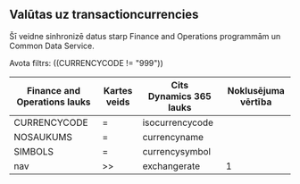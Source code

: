 ## <a name="currencies-to-transactioncurrencies"></a>Valūtas uz transactioncurrencies

Šī veidne sinhronizē datus starp Finance and Operations programmām un Common Data Service.

Avota filtrs: ((CURRENCYCODE != "999"))

Finance and Operations lauks | Kartes veids | Cits Dynamics 365 lauks | Noklusējuma vērtība
---|---|---|---
CURRENCYCODE | = | isocurrencycode | 
NOSAUKUMS | = | currencyname | 
SIMBOLS | = | currencysymbol | 
nav | >> | exchangerate | 1
